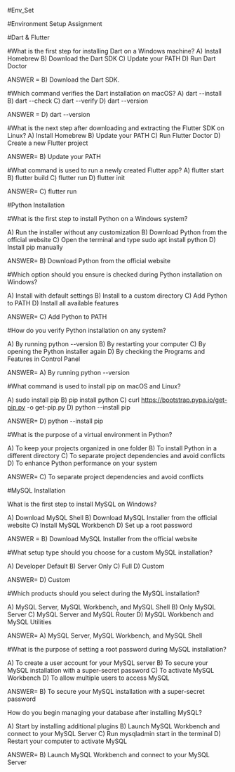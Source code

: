 #Env_Set

#Environment Setup Assignment

#Dart & Flutter

#What is the first step for installing Dart on a Windows machine?
A) Install Homebrew 
B) Download the Dart SDK 
C) Update your PATH 
D) Run Dart Doctor

ANSWER = B) Download the Dart SDK.

#Which command verifies the Dart installation on macOS?
A) dart --install 
B) dart --check 
C) dart --verify 
D) dart --version

ANSWER = D) dart --version

#What is the next step after downloading and extracting the Flutter SDK on Linux?
A) Install Homebrew 
B) Update your PATH 
C) Run Flutter Doctor 
D) Create a new Flutter project

ANSWER= B) Update your PATH

#What command is used to run a newly created Flutter app?
A) flutter start 
B) flutter build 
C) flutter run 
D) flutter init

ANSWER= C) flutter run

#Python Installation

#What is the first step to install Python on a Windows system?

A) Run the installer without any customization B) Download Python from the official website C) Open the terminal and type sudo apt install python D) Install pip manually

ANSWER= B) Download Python from the official website

#Which option should you ensure is checked during Python installation on Windows?

A) Install with default settings B) Install to a custom directory C) Add Python to PATH D) Install all available features

ANSWER= C) Add Python to PATH

#How do you verify Python installation on any system?

A) By running python --version B) By restarting your computer C) By opening the Python installer again D) By checking the Programs and Features in Control Panel

ANSWER= A) By running python --version

#What command is used to install pip on macOS and Linux?

A) sudo install pip B) pip install python C) curl https://bootstrap.pypa.io/get-pip.py -o get-pip.py D) python --install pip

ANSWER= D) python --install pip

#What is the purpose of a virtual environment in Python?

A) To keep your projects organized in one folder B) To install Python in a different directory C) To separate project dependencies and avoid conflicts D) To enhance Python performance on your system

ANSWER= C) To separate project dependencies and avoid conflicts

#MySQL Installation

What is the first step to install MySQL on Windows?

A) Download MySQL Shell B) Download MySQL Installer from the official website C) Install MySQL Workbench D) Set up a root password

ANSWER = B) Download MySQL Installer from the official website

#What setup type should you choose for a custom MySQL installation?

A) Developer Default B) Server Only C) Full D) Custom

ANSWER= D) Custom

#Which products should you select during the MySQL installation?

A) MySQL Server, MySQL Workbench, and MySQL Shell B) Only MySQL Server C) MySQL Server and MySQL Router D) MySQL Workbench and MySQL Utilities

ANSWER= A) MySQL Server, MySQL Workbench, and MySQL Shell

#What is the purpose of setting a root password during MySQL installation?

A) To create a user account for your MySQL server B) To secure your MySQL installation with a super-secret password C) To activate MySQL Workbench D) To allow multiple users to access MySQL

ANSWER= B) To secure your MySQL installation with a super-secret password

How do you begin managing your database after installing MySQL?

A) Start by installing additional plugins B) Launch MySQL Workbench and connect to your MySQL Server C) Run mysqladmin start in the terminal D) Restart your computer to activate MySQL

ANSWER= B) Launch MySQL Workbench and connect to your MySQL Server
